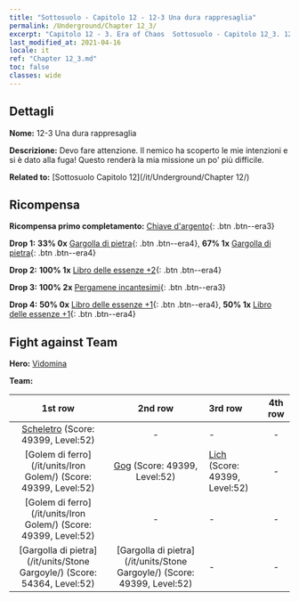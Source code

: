 ```yaml
---
title: "Sottosuolo - Capitolo 12 - 12-3 Una dura rappresaglia"
permalink: /Underground/Chapter 12_3/
excerpt: "Capitolo 12 - 3. Era of Chaos  Sottosuolo - Capitolo 12_3. 12-3 Una dura rappresaglia"
last_modified_at: 2021-04-16
locale: it
ref: "Chapter 12_3.md"
toc: false
classes: wide
---
```


## Dettagli

 **Nome:** 12-3 Una dura rappresaglia

 **Descrizione:** Devo fare attenzione. Il nemico ha scoperto le mie intenzioni e si è dato alla fuga! Questo renderà la mia missione un po' più difficile.

 **Related to:** [Sottosuolo Capitolo 12](/it/Underground/Chapter 12/)

## Ricompensa

 **Ricompensa primo completamento:** [Chiave d'argento](/it/Items/con_693/){: .btn .btn--era3}

 **Drop 1:** **33% 0x** [Gargolla di pietra](/it/Items/unt_236/){: .btn .btn--era4}, **67% 1x** [Gargolla di pietra](/it/Items/unt_236/){: .btn .btn--era4}

 **Drop 2:** **100% 1x** [Libro delle essenze +2](/it/Items/mat_53/){: .btn .btn--era4}

 **Drop 3:** **100% 2x** [Pergamene incantesimi](/it/Items/con_694/){: .btn .btn--era3}

 **Drop 4:** **50% 0x** [Libro delle essenze +1](/it/Items/mat_46/){: .btn .btn--era4}, **50% 1x** [Libro delle essenze +1](/it/Items/mat_46/){: .btn .btn--era4}


## Fight against Team
 **Hero:** [Vidomina](/it/heroes/Vidomina/)

 **Team:**


  | 1st row | 2nd row | 3rd row | 4th row |
  |:----:|:----:|:----|:----:|
  | [Scheletro](/it/units/Skeleton/) (Score: 49399, Level:52)  | - | - | - |
  | [Golem di ferro](/it/units/Iron Golem/) (Score: 49399, Level:52)  | [Gog](/it/units/Gog/) (Score: 49399, Level:52)  | [Lich](/it/units/Lich/) (Score: 49399, Level:52)  | - |
  | [Golem di ferro](/it/units/Iron Golem/) (Score: 49399, Level:52)  | - | - | - |
  | [Gargolla di pietra](/it/units/Stone Gargoyle/) (Score: 54364, Level:52)  | [Gargolla di pietra](/it/units/Stone Gargoyle/) (Score: 49399, Level:52)  | - | - |


